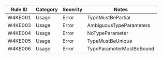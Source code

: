 ﻿| Rule ID | Category | Severity | Notes                    |
|---------|----------|----------|--------------------------|
| W4KE001 | Usage    | Error    | TypeMustBePartial        |
| W4KE003 | Usage    | Error    | AmbiguousTypeParameters  |
| W4KE004 | Usage    | Error    | NoTypeParameter          |
| W4KE005 | Usage    | Error    | TypeMustBeUnique         |
| W4KE006 | Usage    | Error    | TypeParameterMustBeBound |
